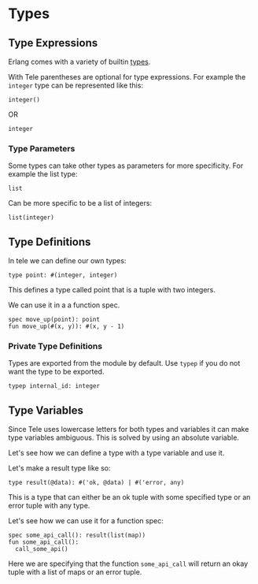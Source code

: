 # Types

## Type Expressions

Erlang comes with a variety of builtin [types](https://www.erlang.org/doc/system/typespec.html).

With Tele parentheses are optional for type expressions. For example the `integer` type can be represented like this:

```
integer()
```

OR

```
integer
```

### Type Parameters

Some types can take other types as parameters for more specificity. For example the list type:

```
list
```

Can be more specific to be a list of integers:

```
list(integer)
```

## Type Definitions

In tele we can define our own types:

```
type point: #(integer, integer)
```

This defines a type called point that is a tuple with two integers.

We can use it in a a function spec.

```
spec move_up(point): point
fun move_up(#(x, y)): #(x, y - 1)
```

### Private Type Definitions

Types are exported from the module by default. Use `typep` if you do not want the type to be exported.

```
typep internal_id: integer
```

## Type Variables

Since Tele uses lowercase letters for both types and variables it can make type variables ambiguous. This is solved by using an absolute variable.

Let's see how we can define a type with a type variable and use it.

Let's make a result type like so:

```
type result(@data): #('ok, @data) | #('error, any)
```

This is a type that can either be an ok tuple with some specified type or an error tuple with any type.

Let's see how we can use it for a function spec:

```
spec some_api_call(): result(list(map))
fun some_api_call():
  call_some_api()
```

Here we are specifying that the function `some_api_call` will return an okay tuple with a list of maps or an error tuple.
